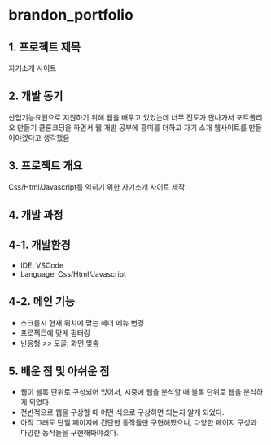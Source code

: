 # brandon_portfolio

## 1. 프로젝트 제목
자기소개 사이트

## 2. 개발 동기
산업기능요원으로 지원하기 위해 웹을 배우고 있었는데 너무 진도가 안나가서 포트폴리오 만들기 클론코딩을 하면서 
웹 개발 공부에 흥미를 더하고 자기 소개 웹사이트를 만들어야겠다고 생각했음

## 3. 프로젝트 개요
Css/Html/Javascript를 익히기 위한 자기소개 사이트 제작

## 4. 개발 과정
## 4-1. 개발환경
* IDE: VSCode
* Language: Css/Html/Javascript

## 4-2. 메인 기능
- 스크롤시 현재 위치에 맞는 헤더 메뉴 변경
- 프로젝트에 맞게 필터링
- 반응형 >> 토글, 화면 맞춤

## 5. 배운 점 및 아쉬운 점
- 웹이 블록 단위로 구성되어 있어서, 시중에 웹을 분석할 때 블록 단위로 웹을 분석하게 되었다.
- 전반적으로 웹을 구상할 때 어떤 식으로 구상하면 되는지 알게 되었다.
- 아직 그래도 단일 페이지에 간단한 동작들만 구현해봤으니, 다양한 페이지 구성과 다양한 동작들을 구현해봐야겠다.
